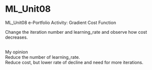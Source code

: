 # ML_Unit08
ML_Unit08 e-Portfolio Activity: Gradient Cost Function


Change the iteration number and learning_rate and observe how cost decreases.

<br>
My opinion

<br>
Reduce the number of learning_rate.

<br>
Reduce cost, but lower rate of decline and need for more iterations.
